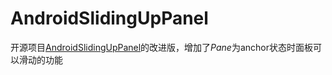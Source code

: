 # AndroidSlidingUpPanel
开源项目[AndroidSlidingUpPanel](https://github.com/umano/AndroidSlidingUpPanel)的改进版，增加了*Pane*为anchor状态时面板可以滑动的功能
